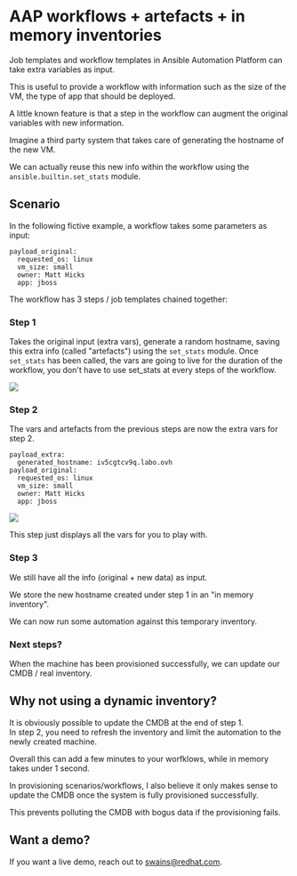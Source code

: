 # AAP workflows + artefacts + in memory inventories

Job templates and workflow templates in Ansible Automation Platform can take extra variables as input.

This is useful to provide a workflow with information such as the size of the VM, the type of app that should be deployed.

A little known feature is that a step in the workflow can augment the original variables with new information.

Imagine a third party system that takes care of generating the hostname of the new VM.

We can actually reuse this new info within the workflow using the `ansible.builtin.set_stats` module.

## Scenario

In the following fictive example, a workflow takes some parameters as input:

```
payload_original:
  requested_os: linux
  vm_size: small
  owner: Matt Hicks
  app: jboss
```

The workflow has 3 steps / job templates chained together:

### Step 1

Takes the original input (extra vars), generate a random hostname, saving this extra info (called "artefacts") using the `set_stats` module. Once `set_stats` has been called, the vars are going to live for the duration of the workflow, you don't have to use set_stats at every steps of the workflow.

![](https://raw.githubusercontent.com/sebw/AAP2-workflow-artefact/refs/heads/master/step1.png)

### Step 2

The vars and artefacts from the previous steps are now the extra vars for step 2. 

```
payload_extra:
  generated_hostname: iv5cgtcv9q.labo.ovh
payload_original:
  requested_os: linux
  vm_size: small
  owner: Matt Hicks
  app: jboss
```

![](https://raw.githubusercontent.com/sebw/AAP2-workflow-artefact/refs/heads/master/step2.png)

This step just displays all the vars for you to play with.


### Step 3

We still have all the info (original + new data) as input.

We store the new hostname created under step 1 in an "in memory inventory". 

We can now run some automation against this temporary inventory.

### Next steps?

When the machine has been provisioned successfully, we can update our CMDB / real inventory.

## Why not using a dynamic inventory?

It is obviously possible to update the CMDB at the end of step 1.  
In step 2, you need to refresh the inventory and limit the automation to the newly created machine.

Overall this can add a few minutes to your worfklows, while in memory takes under 1 second.

In provisioning scenarios/workflows, I also believe it only makes sense to update the CMDB once the system is fully provisioned successfully.

This prevents polluting the CMDB with bogus data if the provisioning fails.



## Want a demo?

If you want a live demo, reach out to swains@redhat.com.
